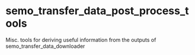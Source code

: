 # semo_transfer_data_post_process_tools
Misc. tools for deriving useful information from the outputs of semo_transfer_data_downloader
